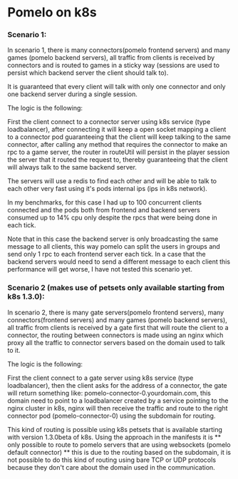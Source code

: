 Pomelo on k8s
=============

### Scenario 1:

In scenario 1, there is many connectors(pomelo frontend servers) and many games (pomelo backend servers), all traffic from clients is received by connectors and is routed to games in a sticky way (sessions are used to persist which backend server the client should talk to).

It is guaranteed that every client will talk with only one connector and only one backend server during a single session.

The logic is the following:

First the client connect to a connector server using k8s service (type loadbalancer), after connecting it will keep a open socket mapping a client to a connector pod guaranteeing that the client will keep talking to the same connector, after calling any method that requires the connector to make an rpc to a game server, the router in routeUtil will persist in the player session the server that it routed the request to, thereby guaranteeing that the client will always talk to the same backend server.

The servers will use a redis to find each other and will be able to talk to each other very fast using it's pods internal ips (ips in k8s network).

In my benchmarks, for this case I had up to 100 concurrent clients connected and the pods both from frontend and backend servers consumed up to 14% cpu only despite the rpcs that were being done in each tick.

Note that in this case the backend server is only broadcasting the same message to all clients, this way pomelo can split the users in groups and send only 1 rpc to each frontend server each tick. In a case that the backend servers would need to send a different message to each client this performance will get worse, I have not tested this scenario yet.

### Scenario 2 (makes use of petsets only available starting from k8s 1.3.0):

In scenario 2, there is many gate servers(pomelo frontend servers), many connectors(frontend servers) and many games (pomelo backend servers), all traffic from clients is received by a gate first that will route the client to a connector, the routing between connectors is made using an nginx which proxy all the traffic to connector servers based on the domain used to talk to it.

The logic is the following:

First the client connect to a gate server using k8s service (type loadbalancer), then the client asks for the address of a connector, the gate will return something like: pomelo-connector-0.yourdomain.com, this domain need to point to a loadbalancer created by a service pointing to the nginx cluster in k8s, nginx will then receive the traffic and route to the right connector pod (pomelo-connector-0) using the subdomain for routing.

This kind of routing is possible using k8s petsets that is available starting with version 1.3.0beta of k8s. Using the approach in the manifests it is ** only possible to route to pomelo servers that are using websockets (pomelo default connector) ** this is due to the routing based on the subdomain, it is not possible to do this kind of routing using bare TCP or UDP protocols because they don't care about the domain used in the communication.

